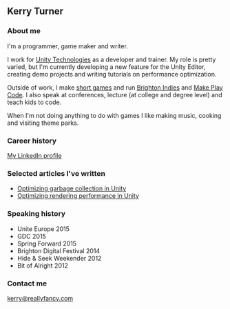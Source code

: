 ## Kerry Turner

### About me

I'm a programmer, game maker and writer.

I work for [Unity Technologies](http://unity3d.com/) as a developer and trainer. My role is pretty varied, but I'm currently developing a new feature for the Unity Editor, creating demo projects and writing tutorials on performance optimization.

Outside of work, I make [short games](https://reallyfancy.itch.io/) and run [Brighton Indies](https://twitter.com/brightonindies) and [Make Play Code](https://twitter.com/makeplaycode). I also speak at conferences, lecture (at college and degree level) and teach kids to code.

When I'm not doing anything to do with games I like making music, cooking and visiting theme parks.

### Career history

[My LinkedIn profile](https://www.linkedin.com/in/kerryturner)

### Selected articles I've written

* [Optimizing garbage collection in Unity](https://unity3d.com/learn/tutorials/temas/performance-optimization/optimizing-garbage-collection-unity-games?playlist=44069)
* [Optimizing rendering performance in Unity](https://unity3d.com/learn/tutorials/topics/performance-optimization/optimizing-graphics-rendering-unity-games?playlist=44069)

### Speaking history

* Unite Europe 2015
* GDC 2015
* Spring Forward 2015
* Brighton Digital Festival 2014
* Hide & Seek Weekender 2012
* Bit of Alright 2012

### Contact me

[kerry@reallyfancy.com](mailto:kerry@reallyfancy.com)

